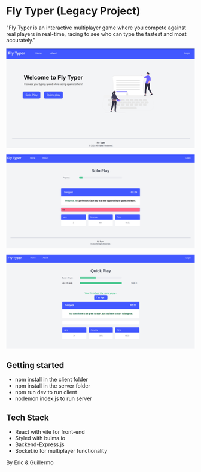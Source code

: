 # Fly Typer (Legacy Project)

 "Fly Typer is an interactive multiplayer game where you compete against real players in real-time, racing to see who can type the fastest and most accurately."
   

![My page](client/src/assets/page.png)

![My page](client/src/assets/solopage.png)

![My page](client/src/assets/quickplay.png)

## Getting started

- npm install in the client folder
- npm install in the server folder
- npm run dev to run client
- nodemon index.js to run server


## Tech Stack

- React with vite for front-end
- Styled with bulma.io
- Backend-Express.js
- Socket.io for multiplayer functionality



By Eric & Guillermo